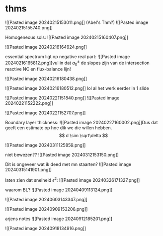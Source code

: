 
# thms
![[Pasted image 20240215153011.png]]
(Abel's Thm?)
![[Pasted image 20240215155740.png]]

Homogeneous sols:
![[Pasted image 20240215160407.png]]


![[Pasted image 20240216164924.png]]

essential spectrum ligt op negative real part:
![[Pasted image 20240216165812.png]]vul in dat $a_0^\pm$ de slopes zijn van de intersection reactive NC en flux-balance lijn!


![[Pasted image 20240216180438.png]]

![[Pasted image 20240216180512.png]]
lol al het werk eerder in 1 slide


![[Pasted image 20240221151840.png]]
![[Pasted image 20240221152222.png]]

![[Pasted image 20240221152707.png]]

Boundary layer thickness:
![[Pasted image 20240227160002.png]]Dus dat geeft een estimate op hoe dik we die willen hebben. 
$$
d \sim \sqrt\delta
$$

![[Pasted image 20240311125859.png]]


niet bewezen??
![[Pasted image 20240312153150.png]]


Dit is ongeveer wat ik deed met mn staarten?
![[Pasted image 20240315141901.png]]


laten zien dat snelheid $\epsilon^2$:
![[Pasted image 20240326171327.png]]


waarom BL?
![[Pasted image 20240409113124.png]]


![[Pasted image 20240603143347.png]]



![[Pasted image 20240909153206.png]]

arjens notes
![[Pasted image 20240912185201.png]]


![[Pasted image 20240918134916.png]]
